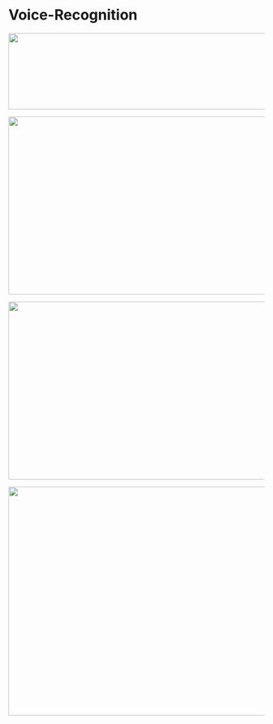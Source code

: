 # Voice-Recognition

<p align="center">
<img src="https://user-images.githubusercontent.com/104764600/192166906-7e927cc8-2565-454e-8ea9-de7d8b0bec5f.png" width="550" height="150">
</p>


<p align="center">
<img src="https://user-images.githubusercontent.com/104764600/192167224-593d079e-52f8-46c5-a864-a57df2a56924.JPG" width="550" height="350">
</p>


<p align="center">
<img src="https://user-images.githubusercontent.com/104764600/192167120-bc335077-3857-4d31-9b72-95982f9cf9a0.png" width="550" height="350">
</p>

<p align="center">
<img src="https://user-images.githubusercontent.com/104764600/192167246-9f403898-8f04-4c8c-a84c-648205fa2f0c.jpg" width="550" height="450">
</p>
